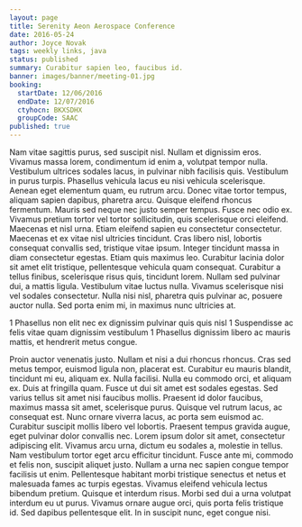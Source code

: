 ```yaml
---
layout: page
title: Serenity Aeon Aerospace Conference
date: 2016-05-24
author: Joyce Novak
tags: weekly links, java
status: published
summary: Curabitur sapien leo, faucibus id.
banner: images/banner/meeting-01.jpg
booking:
  startDate: 12/06/2016
  endDate: 12/07/2016
  ctyhocn: BKXSDHX
  groupCode: SAAC
published: true
---
```

Nam vitae sagittis purus, sed suscipit nisl. Nullam et dignissim eros. Vivamus massa lorem, condimentum id enim a, volutpat tempor nulla. Vestibulum ultrices sodales lacus, in pulvinar nibh facilisis quis. Vestibulum in purus turpis. Phasellus vehicula lacus eu nisi vehicula scelerisque. Aenean eget elementum quam, eu rutrum arcu. Donec vitae tortor tempus, aliquam sapien dapibus, pharetra arcu. Quisque eleifend rhoncus fermentum. Mauris sed neque nec justo semper tempus. Fusce nec odio ex. Vivamus pretium tortor vel tortor sollicitudin, quis scelerisque orci eleifend. Maecenas et nisl urna.
Etiam eleifend sapien eu consectetur consectetur. Maecenas et ex vitae nisl ultricies tincidunt. Cras libero nisl, lobortis consequat convallis sed, tristique vitae ipsum. Integer tincidunt massa in diam consectetur egestas. Etiam quis maximus leo. Curabitur lacinia dolor sit amet elit tristique, pellentesque vehicula quam consequat. Curabitur a tellus finibus, scelerisque risus quis, tincidunt lorem. Nullam sed pulvinar dui, a mattis ligula. Vestibulum vitae luctus nulla. Vivamus scelerisque nisi vel sodales consectetur. Nulla nisi nisl, pharetra quis pulvinar ac, posuere auctor nulla. Sed porta enim mi, in maximus nunc ultricies at.

1 Phasellus non elit nec ex dignissim pulvinar quis quis nisl
1 Suspendisse ac felis vitae quam dignissim vestibulum
1 Phasellus dignissim libero ac mauris mattis, et hendrerit metus congue.

Proin auctor venenatis justo. Nullam et nisi a dui rhoncus rhoncus. Cras sed metus tempor, euismod ligula non, placerat est. Curabitur eu mauris blandit, tincidunt mi eu, aliquam ex. Nulla facilisi. Nulla eu commodo orci, et aliquam ex. Duis at fringilla quam. Fusce ut dui sit amet est sodales egestas. Sed varius tellus sit amet nisi faucibus mollis. Praesent id dolor faucibus, maximus massa sit amet, scelerisque purus. Quisque vel rutrum lacus, ac consequat est. Nunc ornare viverra lacus, ac porta sem euismod ac. Curabitur suscipit mollis libero vel lobortis. Praesent tempus gravida augue, eget pulvinar dolor convallis nec. Lorem ipsum dolor sit amet, consectetur adipiscing elit. Vivamus arcu urna, dictum eu sodales a, molestie in tellus.
Nam vestibulum tortor eget arcu efficitur tincidunt. Fusce ante mi, commodo et felis non, suscipit aliquet justo. Nullam a urna nec sapien congue tempor facilisis ut enim. Pellentesque habitant morbi tristique senectus et netus et malesuada fames ac turpis egestas. Vivamus eleifend vehicula lectus bibendum pretium. Quisque et interdum risus. Morbi sed dui a urna volutpat interdum eu ut purus. Vivamus ornare augue orci, quis porta felis tristique id. Sed dapibus pellentesque elit. In in suscipit nunc, eget congue nisi.
